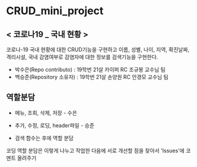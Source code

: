 # CRUD_mini_project
## < 코로나19 _ 국내 현황 >

코로나-19 국내 현황에 대한 CRUD기능을 구현하고 이름, 성별, 나이, 지역, 확진날짜, 격리시설, 국내 감염여부로 감염자에 대한 정보를 검색기능을 구현한다.

* 박수은(Repo contributo) : 19학번 21살 카이퍼 RC 조규봉 교수님 팀 
* 백승준(Repository 소유자) : 19학번 21살 손양원 RC 안경모 교수님 팀

## 역할분담
* 메뉴, 조회, 삭제, 저장 - 수은 
* 추가, 수정, 로딩, header파일 - 승준

* 검색 함수는 후에 역할 분담

코딩 역할 분담은 이렇게 나누고 작업한 다음에 서로 개선할 점을 찾아서 'Issues'에 코멘트 올려주기